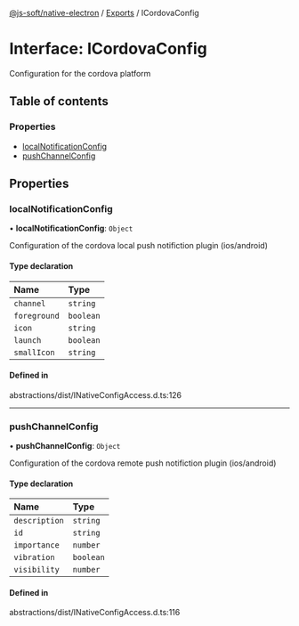 [@js-soft/native-electron](../README.md) / [Exports](../modules.md) / ICordovaConfig

# Interface: ICordovaConfig

Configuration for the cordova platform

## Table of contents

### Properties

- [localNotificationConfig](ICordovaConfig.md#localnotificationconfig)
- [pushChannelConfig](ICordovaConfig.md#pushchannelconfig)

## Properties

### localNotificationConfig

• **localNotificationConfig**: `Object`

Configuration of the cordova local push notifiction plugin (ios/android)

#### Type declaration

| Name | Type |
| :------ | :------ |
| `channel` | `string` |
| `foreground` | `boolean` |
| `icon` | `string` |
| `launch` | `boolean` |
| `smallIcon` | `string` |

#### Defined in

abstractions/dist/INativeConfigAccess.d.ts:126

___

### pushChannelConfig

• **pushChannelConfig**: `Object`

Configuration of the cordova remote push notifiction plugin (ios/android)

#### Type declaration

| Name | Type |
| :------ | :------ |
| `description` | `string` |
| `id` | `string` |
| `importance` | `number` |
| `vibration` | `boolean` |
| `visibility` | `number` |

#### Defined in

abstractions/dist/INativeConfigAccess.d.ts:116
